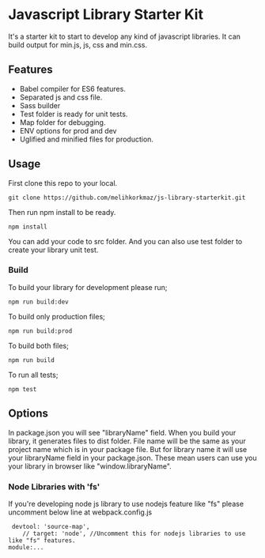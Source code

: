 # Javascript Library Starter Kit
It's a starter kit to start to develop any kind of javascript libraries. It can build output for min.js, js, css and min.css.

## Features
- Babel compiler for ES6 features.
- Separated js and css file.
- Sass builder
- Test folder is ready for unit tests.
- Map folder for debugging.
- ENV options for prod and dev
- Uglified and minified files for production.

## Usage
First clone this repo to your local.
````
git clone https://github.com/melihkorkmaz/js-library-starterkit.git
````

Then run npm install to be ready.
````
npm install
````

You can add your code to src folder. And you can also use test folder to create your library unit test.

### Build
To build your library for development please run;
````
npm run build:dev
````

To build only production files;
````
npm run build:prod
````

To build both files;
````
npm run build
````

To run all tests;
````
npm test
````

## Options
In package.json you will see "libraryName" field. When you build your library, it generates files to dist folder. File name will be the same as your project name which is in your package file. But for library name it will use your libraryName field in your package.json. These mean users can use you your library in browser like "window.libraryName".

### Node Libraries with 'fs'
If you're developing node js library to use nodejs feature like "fs" please uncomment below line at webpack.config.js
````
 devtool: 'source-map',
    // target: 'node', //Uncomment this for nodejs libraries to use like "fs" features.
module:...
````